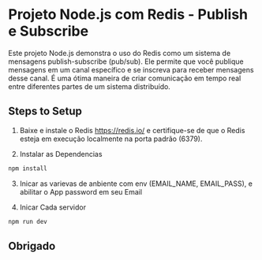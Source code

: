# Projeto Node.js com Redis - Publish e Subscribe

Este projeto Node.js demonstra o uso do Redis como um sistema de mensagens publish-subscribe (pub/sub). Ele permite que você publique mensagens em um canal específico e se inscreva para receber mensagens desse canal. É uma ótima maneira de criar comunicação em tempo real entre diferentes partes de um sistema distribuído.

## Steps to Setup

1. Baixe e instale o Redis  https://redis.io/ e certifique-se de que o Redis esteja em execução localmente na porta padrão (6379).

2. Instalar as Dependencias

```bash
npm install
```
3. Inicar as varievas de anbiente com env (EMAIL_NAME, EMAIL_PASS), e abilitar o App password em seu Email  

4. Inicar Cada servidor 

```bash
npm run dev
```



## Obrigado